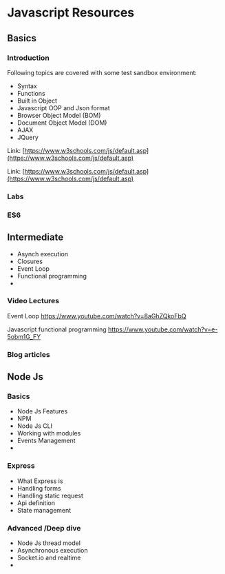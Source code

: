 # Javascript Resources


## Basics

### Introduction
Following topics are covered with some test sandbox environment:

 - Syntax
 - Functions
 - Built in Object
 - Javascript OOP and Json format
 - Browser Object Model (BOM)
 - Document Object Model (DOM)
 - AJAX
 - JQuery

Link:
[https://www.w3schools.com/js/default.asp](https://www.w3schools.com/js/default.asp)

Link:
[https://www.w3schools.com/js/default.asp](https://www.w3schools.com/js/default.asp)

### Labs


### ES6


## Intermediate
- Asynch execution
- Closures
- Event Loop
- Functional programming
- 



### Video Lectures
Event Loop
https://www.youtube.com/watch?v=8aGhZQkoFbQ

Javascript functional programming
https://www.youtube.com/watch?v=e-5obm1G_FY


### Blog articles




## Node Js


### Basics
- Node Js Features
- NPM
- Node Js CLI
- Working with modules
- Events Management
- 


### Express
- What Express is
- Handling forms
- Handling static request
- Api definition
- State management


### Advanced /Deep dive
- Node Js thread model
- Asynchronous execution
- Socket.io and realtime
- 

<!--stackedit_data:
eyJoaXN0b3J5IjpbOTY0NzI2MjYwLDkxNTA3NjMwNSwtNTExNT
gxMzU5LDEyNTkwMTI1MDBdfQ==
-->